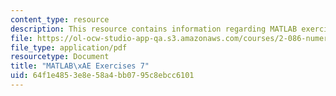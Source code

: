 ```yaml
---
content_type: resource
description: This resource contains information regarding MATLAB exercises 7.
file: https://ol-ocw-studio-app-qa.s3.amazonaws.com/courses/2-086-numerical-computation-for-mechanical-engineers-fall-2012/64f1e4853e8e58a4bb0795c8ebcc6101_MIT2_086F12_matlab_ex7.pdf
file_type: application/pdf
resourcetype: Document
title: "MATLAB\xAE Exercises 7"
uid: 64f1e485-3e8e-58a4-bb07-95c8ebcc6101
---
```

